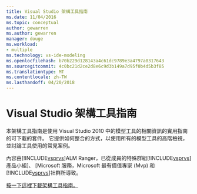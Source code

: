 ```yaml
---
title: Visual Studio 架構工具指南
ms.date: 11/04/2016
ms.topic: conceptual
author: gewarren
ms.author: gewarren
manager: douge
ms.workload:
- multiple
ms.technology: vs-ide-modeling
ms.openlocfilehash: b70b229d128143a4c61dc9789e3a4797a0317643
ms.sourcegitcommit: 4c0bc21d2ce2d8e6c9d3b149a7d95f0b4d5b3f85
ms.translationtype: MT
ms.contentlocale: zh-TW
ms.lasthandoff: 04/20/2018
---
```

# <a name="visual-studio-architecture-tooling-guidance"></a>Visual Studio 架構工具指南
本架構工具指南是使用 Visual Studio 2010 中的模型工具的相關資訊的實用指南的可下載的套件。 它提供如何整合的方式，以使用所有的模型工具的高階檢視，並討論工具使用的常見案例。

 內容由[!INCLUDE[vsprvs](../code-quality/includes/vsprvs_md.md)]ALM Ranger，已從成員的特殊群組[!INCLUDE[vsprvs](../code-quality/includes/vsprvs_md.md)]產品小組]、 [Microsoft 服務，Microsoft 最有價值專家 (Mvp) 和[!INCLUDE[vsprvs](../code-quality/includes/vsprvs_md.md)]社群所導致。

 [按一下這裡下載架構工具指南。](http://go.microsoft.com/fwlink/?LinkID=191984)